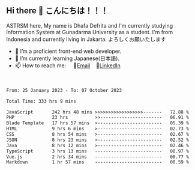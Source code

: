 ## Hi there 👋 こんにちは！！！
ASTRSM here, My name is Dhafa Defrita and I'm currently studying Information System at Gunadarma University as a student. I'm from Indonesia and currently living in Jakarta. よろしくお願いたします

- 🔭 I’m a proficient front-end web developer.
- 🌱 I’m currently learning Japanese(日本語).
- 📫 How to reach me: &nbsp;&nbsp;&nbsp;&nbsp;📧[Email](dhafadefrita@gmail.com)&nbsp;&nbsp;&nbsp;&nbsp;💼[LinkedIn](https://www.linkedin.com/in/dhafa-defrita-rama-yudistira-9357a9229/)
<br>
<!-- <p align="left">
<a href="https://github.com/ASTRSM">
  <img height="180em" src="https://github-readme-stats-eight-theta.vercel.app/api?username=ASTRSM&show_icons=true&theme=dracula&include_all_commits=true&count_private=true"/>
  <img height="180em" src="https://github-readme-stats-eight-theta.vercel.app/api/top-langs/?username=ASTRSM&layout=compact&langs_count=8&theme=dracula"/>
</a>
</p> -->

<!--START_SECTION:waka-->

```txt
From: 25 January 2023 - To: 07 October 2023

Total Time: 333 hrs 9 mins

JavaScript       242 hrs 48 mins >>>>>>>>>>>>>>>>>>-------   72.88 %
PHP              23 hrs          >>-----------------------   06.91 %
Blade Template   17 hrs 57 mins  >------------------------   05.39 %
HTML             9 hrs 6 mins    >------------------------   02.73 %
CSS              8 hrs 54 mins   >------------------------   02.67 %
JSON             8 hrs 23 mins   >------------------------   02.52 %
Java             8 hrs 12 mins   >------------------------   02.46 %
TypeScript       3 hrs 13 mins   -------------------------   00.97 %
Vue.js           2 hrs 34 mins   -------------------------   00.77 %
Markdown         1 hr 57 mins    -------------------------   00.59 %
```

<!--END_SECTION:waka-->
